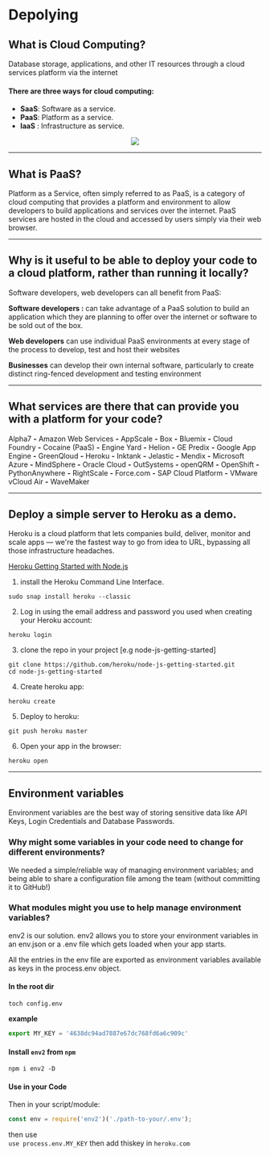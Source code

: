 # Depolying

## What is Cloud Computing?
Database storage, applications, and other IT resources through a cloud services platform via the internet

#### There are three ways for cloud computing:
* **SaaS**: Software as a service.
* **PaaS**: Platform as a service.
* **IaaS** : Infrastructure as service.

<p align="center">
  <img src="https://img.eztalks.com/cloud/types-of-cloud-services.png">
</p>

---
## What is PaaS? 

Platform as a Service, often simply referred to as PaaS, is a category of cloud computing that provides a platform and environment to allow developers to build applications and services over the internet. PaaS services are hosted in the cloud and accessed by users simply via their web browser.

---
## Why is it useful to be able to deploy your code to a cloud platform, rather than running it locally? 

Software developers, web developers can all benefit from PaaS:

**Software developers :** can take advantage of a PaaS solution to build an application which they are planning to offer over the internet or software to be sold out of the box.

**Web developers** can use individual PaaS environments at every stage of the process to develop, test and host their websites

**Businesses** can develop their own internal software, particularly to create distinct ring-fenced development and testing environment

---
## What services are there that can provide you with a platform for your code?
Alpha7 **-** Amazon Web Services **-** AppScale **-** Box **-** Bluemix **-** Cloud Foundry **-** Cocaine (PaaS) **-** Engine Yard  **-** Helion **-** GE Predix **-** Google App Engine **-** GreenQloud **-** Heroku **-** Inktank **-** Jelastic **-** Mendix **-** Microsoft Azure **-** MindSphere **-** Oracle Cloud **-** OutSystems **-** openQRM **-** OpenShift **-** PythonAnywhere **-** RightScale **-** Force.com **-** SAP Cloud Platform **-** VMware vCloud Air **-** WaveMaker

---
## Deploy a simple server to Heroku as a demo.

Heroku is a cloud platform that lets companies build, deliver, monitor and scale apps — we're the fastest way to go from idea to URL, bypassing all those infrastructure headaches.

[Heroku Getting Started with Node.js](https://devcenter.heroku.com/articles/getting-started-with-nodejs)

1. install the Heroku Command Line Interface.
~~~
sudo snap install heroku --classic
~~~
2. Log in using the email address and password you used when creating your Heroku account:
~~~
heroku login
~~~
3. clone the repo in your project [e.g node-js-getting-started]
~~~
git clone https://github.com/heroku/node-js-getting-started.git
cd node-js-getting-started
~~~
4. Create heroku app:
~~~
heroku create
~~~
5. Deploy to heroku:
~~~
git push heroku master
~~~
6. Open your app in the browser:
~~~
heroku open
~~~

---

## Environment variables 

Environment variables are the best way of storing sensitive data like API Keys, Login Credentials and Database Passwords.

### Why might some variables in your code need to change for different environments?

We needed a simple/reliable way of managing environment variables; and being able to share a configuration file among the team (without committing it to GitHub!)

### What modules might you use to help manage environment variables?

env2 is our solution.
env2 allows you to store your environment variables in an env.json or a .env file which gets loaded when your app starts.

All the entries in the env file are exported as environment variables available as keys in the process.env object.

#### In the root dir 

```shell
toch config.env
```
**example**

```javascript
export MY_KEY = '4638dc94ad7887e67dc768fd6a6c909c'
````
#### Install ```env2``` from ```npm```
```shell
npm i env2 -D
```
#### Use in your Code
Then in your script/module:

```javascript
const env = require('env2')('./path-to-your/.env');
```

then use  
```use process.env.MY_KEY```
then add thiskey in ```heroku.com``` 

